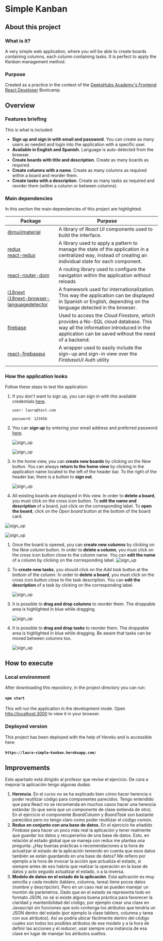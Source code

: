 # Simple Kanban



## About this project

### What is it?

A very simple web application, where you will be able to create boards containing columns, each column containing tasks. It is perfect to apply the *Kanban* management method.

### Purpose

Created as a practice in the context of the [GeeksHubs Academy's Frontend React Developer](https://geekshubsacademy.com/producto/frontend-react/) Bootcamp.



## Overview

### Features briefing

This is what is included:

* **Sign up and sign in with email and password**. You can create as many users as needed and login into the application with a specific user.
* **Available in English and Spanish**. Language is auto-detected from the browser.
* **Create boards with title and description**. Create as many boards as required.
* **Create columns with a name**. Create as many columns as required within a board and reorder them.
* **Create tasks with a description**. Create as many tasks as required and reorder them (within a column or between columns).

### Main dependencies

In this section the main dependencies of this project are highlighted.

| Package                                                      | Purpose                                                      |
| ------------------------------------------------------------ | ------------------------------------------------------------ |
| [@mui/material](https://www.npmjs.com/package/@mui/material) | A library of *React UI* components used to build the interface. |
| [redux](https://www.npmjs.com/package/redux)<br />[react-redux](https://www.npmjs.com/package/react-redux) | A library used to apply a pattern to manage the state of the application in a centralized way, instead of creating an individual state for each component. |
| [react-router-dom](https://www.npmjs.com/package/react-router-dom) | A routing library used to configure the navigation within the application without reloads |
| [i18next](https://www.npmjs.com/package/i18next)<br />[i18next-browser-languagedetector](https://www.npmjs.com/package/i18next-browser-languagedetector) | A framework used for internationalization. This way the application can be displayed in Spanish or English, depending on the language detected in the browser. |
| [firebase](https://www.npmjs.com/package/firebase)           | Used to access the *Cloud Firestore*, which provides a No-SQL cloud database. This way all the information introduced in the application can be saved without the need of a backend. |
| [react-firebaseui](https://www.npmjs.com/package/react-firebaseui) | A wrapper used to easily include the sign-up and sign-in view over the *FirebaseUI Auth* utility |
|                                                              |                                                              |

### How the application looks

Follow these steps to test the application:

1. If you don't want to sign up, you can sign in with this available credentials [here](https://laura-simple-kanban.herokuapp.com/login).

   ``user: laura@test.com``

   ``password: 123456``

2. You can **sign up** by entering your email address and preferred password [here](https://laura-simple-kanban.herokuapp.com/login).

   ![sign_up](./doc/images/sign_up_email_address.png)

   ![sign_up](./doc/images/sign_up_password.png)

3. In the home view, you can **create new boards** by clicking on the *New* button. You can always **return to the home view** by clicking in the application name located to the left of the header bar. To the right of the header bar, there is a button to **sign out**.

   ![sign_up](./doc/images/board_selector_empty.png)

4. All existing boards are displayed in this view. In order to **delete a board**, you must click on the cross icon button. To **edit the name and description** of a board, just click on the corresponding label. To **open the board**, click on the *Open board* button at the bottom of the board card.

![sign_up](./doc/images/board_cards.png)

![sign_up](./doc/images/edit_board.png)

1. Once the board is opened, you can **create new columns** by clicking on the *New column* button. In order to **delete a column**, you must click on the cross icon button close to the column name. You can **edit the name** of a column by clicking on the corresponding label. ![sign_up](./doc/images/board_columns.png)

2. To **create new tasks**, you should click on the *Add task* button at the bottom of the column. In order to **delete a board**, you must click on the cross icon button close to the task description. You can **edit the description** of a task by clicking on the corresponding label.

   ![sign_up](./doc/images/board_tasks.png)

3. It is possible to **drag and drop columns** to reorder them. The droppable area is highlighted in blue while dragging.

   ![sign_up](./doc/images/drag_drop_column.png)

4. It is possible to **drag and drop tasks** to reorder them. The droppable area is highlighted in blue while dragging. Be aware that tasks can be moved between columns too.

   ![sign_up](./doc/images/drag_drop_task.png)

   

## How to execute

### Local environment

After downloading this repository, in the project directory you can run:

#### `npm start`

This will run the application in the development mode. Open [http://localhost:3000](http://localhost:3000) to view it in your browser.

### Deployed version

This project has been deployed with the help of *Heroku* and is accessible here:

#### `https://laura-simple-kanban.herokuapp.com/`



## Improvements

Este apartado está dirigido al profesor que revise el ejercicio. De cara a mejorar la aplicación tengo algunas dudas:

1. **Herencia**. En el curso no se ha explicado bien cómo hacer herencia o poder reutilizar código para componentes parecidos. Tengo entendido que para React no se recomienda en muchos casos hacer una herencia estándar (lo que sería que un componente de clase extienda de otro). En el ejercicio el componente *BoardColumn* y *BoardTask* son bastante parecidos pero no tengo claro como poder reutilizar el código común.
2. **Redux en conjunto con una base de datos.** En el ejercicio he añadido *Firebase* para hacer un poco más real la aplicación y tener realmente que guardar los datos y recuperarlos de una base de datos. Esto, en relación al estado global que se maneja con redux me plantea una pregunta: ¿Hay buenas prácticas o recomendaciones a la hora de actualizar el estado de la aplicación teniendo en cuenta que esos datos también se están guardando en una base de datos? Me refiero por ejemplo a la hora de invocar la acción que actualiza el estado, si siempre antes de eso habría que realizar la operación en la base de datos y acto seguido actualizar el estado, o a la inversa.
3. **Modelo de datos en el estado de la aplicación**. Esta aplicación es muy sencilla y cada modelo (tablero, columna, tarea) tiene pocos datos (nombre y descripción). Pero en un caso real se pueden manejar un montón de parámetros. Dado que en el estado se representa todo en formato JSON, no sé si existe alguna buena práctica para favorecer la claridad y mantenibilidad del código, por ejemplo crear una clase en Javascript sin funciones que solo contenga los atributos que tendría un JSON dentro del estado (por ejemplo la clase tablero, columna y tarea con sus atributos). Así se podría ubicar fácilmente dentro del código cuales son todos los posibles atributos de ese modelo y a la hora de definir las acciones y el *reducer*, usar siempre una instancia de esa clase en lugar de manejar los atributos sueltos.


